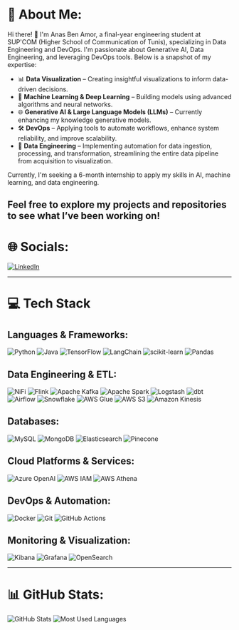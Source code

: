 # 💫 About Me:
Hi there! 👋
I'm Anas Ben Amor, a final-year engineering student at SUP'COM (Higher School of Communication of Tunis), specializing in Data Engineering and DevOps. I'm passionate about Generative AI, Data Engineering, and leveraging DevOps tools. Below is a snapshot of my expertise:

- 📊 **Data Visualization** – Creating insightful visualizations to inform data-driven decisions.  
- 🧠 **Machine Learning & Deep Learning** – Building models using advanced algorithms and neural networks.
- 🌐 **Generative AI & Large Language Models (LLMs)** – Currently enhancing my knowledge generative models.
- 🛠️ **DevOps** – Applying tools to automate workflows, enhance system reliability, and improve scalability.
- 🔧 **Data Engineering** – Implementing automation for data ingestion, processing, and transformation, streamlining the entire data pipeline from acquisition to visualization.

Currently, I'm seeking a 6-month internship to apply my skills in AI, machine learning, and data engineering.

Feel free to explore my projects and repositories to see what I’ve been working on!
---

# 🌐 **Socials**:
[![LinkedIn](https://img.shields.io/badge/LinkedIn-0077B5?style=flat-square&logo=linkedin&logoColor=white)](https://www.linkedin.com/in/ton-profil-linkedin/)

---

# 💻 **Tech Stack**

## **Languages & Frameworks**:
![Python](https://img.shields.io/badge/Python-3776AB?style=flat-square&logo=python&logoColor=white)
![Java](https://img.shields.io/badge/Java-007396?style=flat-square&logo=java&logoColor=white)
![TensorFlow](https://img.shields.io/badge/TensorFlow-FF6F00?style=flat-square&logo=tensorflow&logoColor=white)
![LangChain](https://img.shields.io/badge/LangChain-0076B8?style=flat-square&logo=language&logoColor=white)
![scikit-learn](https://img.shields.io/badge/scikit--learn-F7931E?style=flat-square&logo=scikit-learn&logoColor=white)
![Pandas](https://img.shields.io/badge/Pandas-150458?style=flat-square&logo=pandas&logoColor=white)

## **Data Engineering & ETL**:
![NiFi](https://img.shields.io/badge/Apache_NiFi-00A9E0?style=flat-square&logo=apache-nifi&logoColor=white)
![Flink](https://img.shields.io/badge/Flink-00A1F1?style=flat-square&logo=apache-flink&logoColor=white)
![Apache Kafka](https://img.shields.io/badge/Apache_Kafka-231F20?style=flat-square&logo=apache-kafka&logoColor=white)
![Apache Spark](https://img.shields.io/badge/Apache_Spark-E25A1C?style=flat-square&logo=apache-spark&logoColor=white)
![Logstash](https://img.shields.io/badge/Logstash-FF3F00?style=flat-square&logo=logstash&logoColor=white)
![dbt](https://img.shields.io/badge/dbt-FF4757?style=flat-square&logo=dbt&logoColor=white)
![Airflow](https://img.shields.io/badge/Airflow-017D8B?style=flat-square&logo=apache-airflow&logoColor=white)
![Snowflake](https://img.shields.io/badge/Snowflake-00AEEF?style=flat-square&logo=snowflake&logoColor=white)
![AWS Glue](https://img.shields.io/badge/AWS_Glue-FF9900?style=flat-square&logo=amazon-aws&logoColor=white)
![AWS S3](https://img.shields.io/badge/AWS_S3-569A31?style=flat-square&logo=amazon-aws&logoColor=white)
![Amazon Kinesis](https://img.shields.io/badge/Amazon_Kinesis-FF3C00?style=flat-square&logo=amazon-kinesis&logoColor=white)

## **Databases**:
![MySQL](https://img.shields.io/badge/MySQL-4479A1?style=flat-square&logo=mysql&logoColor=white)
![MongoDB](https://img.shields.io/badge/MongoDB-47A248?style=flat-square&logo=mongodb&logoColor=white)
![Elasticsearch](https://img.shields.io/badge/Elasticsearch-005571?style=flat-square&logo=elasticsearch&logoColor=white)
![Pinecone](https://img.shields.io/badge/Pinecone-5C68A8?style=flat-square&logo=pinecone&logoColor=white)

## **Cloud Platforms & Services**:
![Azure OpenAI](https://img.shields.io/badge/Azure_OpenAI-0078D4?style=flat-square&logo=microsoft-azure&logoColor=white)
![AWS IAM](https://img.shields.io/badge/AWS_IAM-FF9900?style=flat-square&logo=amazon-aws&logoColor=white)
![AWS Athena](https://img.shields.io/badge/AWS_Athena-48B9C7?style=flat-square&logo=amazon-aws&logoColor=white)

## **DevOps & Automation**:
![Docker](https://img.shields.io/badge/Docker-2496ED?style=flat-square&logo=docker&logoColor=white)
![Git](https://img.shields.io/badge/Git-F05032?style=flat-square&logo=git&logoColor=white)
![GitHub Actions](https://img.shields.io/badge/GitHub_Actions-2088FF?style=flat-square&logo=github-actions&logoColor=white)

## **Monitoring & Visualization**:
![Kibana](https://img.shields.io/badge/Kibana-005571?style=flat-square&logo=kibana&logoColor=white)
![Grafana](https://img.shields.io/badge/Grafana-F46800?style=flat-square&logo=grafana&logoColor=white)
![OpenSearch](https://img.shields.io/badge/OpenSearch-FF4C00?style=flat-square&logo=opensearch&logoColor=white)

---

# 📊 GitHub Stats:

![GitHub Stats](https://github-readme-stats.vercel.app/api?username=AnasBenAmor10&show_icons=true&theme=radical&hide_title=true)
![Most Used Languages](https://github-readme-stats.vercel.app/api/top-langs/?username=AnasBenAmor10&layout=compact&theme=radical)


